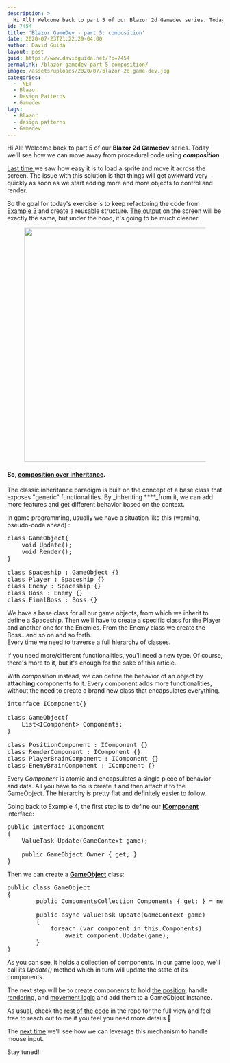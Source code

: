 ```yaml
---
description: >
  Hi All! Welcome back to part 5 of our Blazor 2d Gamedev series. Today we'll see how we can move away from procedural code using composition.
id: 7454
title: 'Blazor GameDev - part 5: composition'
date: 2020-07-23T21:22:29-04:00
author: David Guida
layout: post
guid: https://www.davidguida.net/?p=7454
permalink: /blazor-gamedev-part-5-composition/
image: /assets/uploads/2020/07/blazor-2d-game-dev.jpg
categories:
  - .NET
  - Blazor
  - Design Patterns
  - Gamedev
tags:
  - Blazor
  - design patterns
  - Gamedev
---
```

Hi All! Welcome back to part 5 of our **Blazor 2d Gamedev** series. Today we'll see how we can move away from procedural code using _**composition**_.

<a aria-label="undefined (opens in a new tab)" href="https://www.davidguida.net/blazor-gamedev-part-4-moving-a-sprite/" target="_blank" rel="noreferrer noopener">Last time </a>we saw how easy it is to load a sprite and move it across the screen. The issue with this solution is that things will get awkward very quickly as soon as we start adding more and more objects to control and render.

So the goal for today's exercise is to keep refactoring the code from <a aria-label="undefined (opens in a new tab)" href="https://github.com/mizrael/BlazorCanvas/tree/develop/BlazorCanvas.Example3" target="_blank" rel="noreferrer noopener">Example 3</a> and create a reusable structure. <a href="https://mizrael.github.io/BlazorCanvas/BlazorCanvas.Example4/" target="_blank" aria-label="undefined (opens in a new tab)" rel="noreferrer noopener">The output</a> on the screen will be exactly the same, but under the hood, it's going to be much cleaner.<figure class="wp-block-image size-large">

<img loading="lazy" width="778" height="546" src="/assets/uploads/2020/07/blazor-gamedev-example3.gif?resize=778%2C546&#038;ssl=1" alt="" class="wp-image-7434" data-recalc-dims="1" /> </figure> 

#### So, <a aria-label="undefined (opens in a new tab)" href="https://en.wikipedia.org/wiki/Composition_over_inheritance" target="_blank" rel="noreferrer noopener">composition over inheritance</a>.

The classic inheritance paradigm is built on the concept of a base class that exposes "generic" functionalities. By _inheriting ****_from it, we can add more features and get different behavior based on the context. 

In game programming, usually we have a situation like this (warning, pseudo-code ahead) :

<pre class="EnlighterJSRAW" data-enlighter-language="csharp" data-enlighter-theme="" data-enlighter-highlight="" data-enlighter-linenumbers="" data-enlighter-lineoffset="" data-enlighter-title="" data-enlighter-group="">class GameObject{
    void Update();
    void Render();
}

class Spaceship : GameObject {}
class Player : Spaceship {}
class Enemy : Spaceship {}
class Boss : Enemy {}
class FinalBoss : Boss {}</pre>

We have a base class for all our game objects, from which we inherit to define a Spaceship. Then we'll have to create a specific class for the Player and another one for the Enemies. From the Enemy class we create the Boss&#8230;and so on and so forth.  
Every time we need to traverse a full hierarchy of classes.

If you need more/different functionalities, you'll need a new type. Of course, there's more to it, but it's enough for the sake of this article.

With _composition_ instead, we can define the behavior of an object by **attaching** components to it. Every component adds more functionalities, without the need to create a brand new class that encapsulates everything.

<pre class="EnlighterJSRAW" data-enlighter-language="csharp" data-enlighter-theme="" data-enlighter-highlight="" data-enlighter-linenumbers="" data-enlighter-lineoffset="" data-enlighter-title="" data-enlighter-group="">interface IComponent{}

class GameObject{ 
    List&lt;IComponent> Components; 
}

class PositionComponent : IComponent {}
class RenderComponent : IComponent {}
class PlayerBrainComponent : IComponent {}
class EnemyBrainComponent : IComponent {}</pre>

Every _Component_ is atomic and encapsulates a single piece of behavior and data. All you have to do is create it and then attach it to the GameObject. The hierarchy is pretty flat and definitely easier to follow. 

Going back to Example 4, the first step is to define our **<a aria-label="undefined (opens in a new tab)" href="https://github.com/mizrael/BlazorCanvas/blob/develop/BlazorCanvas.Example4/Core/Components/IComponent.cs" target="_blank" rel="noreferrer noopener">IComponent</a>** interface:

<pre class="EnlighterJSRAW" data-enlighter-language="csharp" data-enlighter-theme="" data-enlighter-highlight="" data-enlighter-linenumbers="" data-enlighter-lineoffset="" data-enlighter-title="" data-enlighter-group="">public interface IComponent
{
    ValueTask Update(GameContext game);

    public GameObject Owner { get; }
}</pre>

Then we can create a **<a href="https://github.com/mizrael/BlazorCanvas/blob/develop/BlazorCanvas.Example4/Core/GameObject.cs" target="_blank" aria-label="undefined (opens in a new tab)" rel="noreferrer noopener">GameObject</a>** class:

<pre class="EnlighterJSRAW" data-enlighter-language="csharp" data-enlighter-theme="" data-enlighter-highlight="" data-enlighter-linenumbers="" data-enlighter-lineoffset="" data-enlighter-title="" data-enlighter-group="">public class GameObject
{
        public ComponentsCollection Components { get; } = new ComponentsCollection();

        public async ValueTask Update(GameContext game)
        {
            foreach (var component in this.Components)
                await component.Update(game);
        }
}</pre>

As you can see, it holds a collection of components. In our game loop, we'll call its _Update()_ method which in turn will update the state of its components.

The next step will be to create components to hold <a aria-label="undefined (opens in a new tab)" href="https://github.com/mizrael/BlazorCanvas/blob/develop/BlazorCanvas.Example4/Core/Components/Transform.cs" target="_blank" rel="noreferrer noopener">the position</a>, handle <a aria-label="undefined (opens in a new tab)" href="https://github.com/mizrael/BlazorCanvas/blob/develop/BlazorCanvas.Example4/Core/Components/SpriteRenderComponent.cs" target="_blank" rel="noreferrer noopener">rendering</a>, and <a aria-label="undefined (opens in a new tab)" href="https://github.com/mizrael/BlazorCanvas/blob/develop/BlazorCanvas.Example4/LogoBrain.cs" target="_blank" rel="noreferrer noopener">movement logic</a> and add them to a GameObject instance. 

As usual, check the <a aria-label="undefined (opens in a new tab)" href="https://github.com/mizrael/BlazorCanvas/blob/develop/BlazorCanvas.Example4" target="_blank" rel="noreferrer noopener">rest of the code</a> in the repo for the full view and feel free to reach out to me if you feel you need more details 🙂

The <a href="https://www.davidguida.net/blazor-gamedev-part-6-mouse-input/" target="_blank" aria-label="undefined (opens in a new tab)" rel="noreferrer noopener">next time</a> we'll see how we can leverage this mechanism to handle mouse input.

Stay tuned!

<div class="post-details-footer-widgets">
</div>